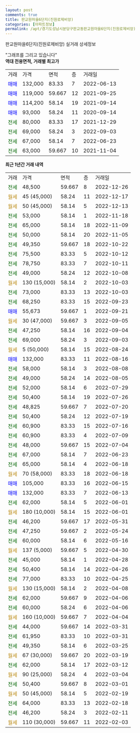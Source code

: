 ```yaml
---
layout: post
comments: true
title: 판교원마을6단지(진원로제비앙)
categories: [아파트정보]
permalink: /apt/경기도성남시분당구판교동판교원마을6단지(진원로제비앙)
---
```


판교원마을6단지(진원로제비앙) 실거래 상세정보

<script type="text/javascript">
  google.charts.load('current', {'packages':['line', 'corechart']});
  google.charts.setOnLoadCallback(drawChart);

  function drawChart() {
    var data = new google.visualization.DataTable();
    data.addColumn('date', '거래일');
    data.addColumn('number', "매매");
    data.addColumn('number', "전세");
    data.addColumn('number', "전매");

    data.addRows([[new Date(Date.parse("2022-12-26")), null, 48500, null], [new Date(Date.parse("2022-12-17")), null, null, null], [new Date(Date.parse("2022-12-13")), null, null, null], [new Date(Date.parse("2022-11-18")), null, 53000, null], [new Date(Date.parse("2022-11-09")), null, 65000, null], [new Date(Date.parse("2022-11-05")), null, 50000, null], [new Date(Date.parse("2022-10-22")), null, 49350, null], [new Date(Date.parse("2022-10-12")), null, 75500, null], [new Date(Date.parse("2022-10-11")), null, 78750, null], [new Date(Date.parse("2022-10-08")), null, 49000, null], [new Date(Date.parse("2022-10-03")), null, null, null], [new Date(Date.parse("2022-10-03")), null, 73000, null], [new Date(Date.parse("2022-09-23")), null, 68250, null], [new Date(Date.parse("2022-09-21")), 55673, null, null], [new Date(Date.parse("2022-09-05")), null, null, null], [new Date(Date.parse("2022-09-04")), null, 47250, null], [new Date(Date.parse("2022-09-03")), null, 69000, null], [new Date(Date.parse("2022-08-24")), null, null, null], [new Date(Date.parse("2022-08-16")), 132000, null, null], [new Date(Date.parse("2022-08-08")), null, 58000, null], [new Date(Date.parse("2022-08-05")), null, 49000, null], [new Date(Date.parse("2022-07-29")), null, 52000, null], [new Date(Date.parse("2022-07-26")), null, 50400, null], [new Date(Date.parse("2022-07-20")), null, 48825, null], [new Date(Date.parse("2022-07-19")), null, 50400, null], [new Date(Date.parse("2022-07-16")), null, 60900, null], [new Date(Date.parse("2022-07-09")), null, 60900, null], [new Date(Date.parse("2022-07-04")), null, 48000, null], [new Date(Date.parse("2022-06-23")), null, 67000, null], [new Date(Date.parse("2022-06-18")), null, 65000, null], [new Date(Date.parse("2022-06-18")), null, null, null], [new Date(Date.parse("2022-06-15")), 105000, null, null], [new Date(Date.parse("2022-06-13")), 132000, null, null], [new Date(Date.parse("2022-06-01")), null, 62000, null], [new Date(Date.parse("2022-06-01")), null, null, null], [new Date(Date.parse("2022-05-31")), null, 46200, null], [new Date(Date.parse("2022-05-24")), null, 47250, null], [new Date(Date.parse("2022-05-16")), null, 60000, null], [new Date(Date.parse("2022-04-30")), null, null, null], [new Date(Date.parse("2022-04-28")), null, 45000, null], [new Date(Date.parse("2022-04-26")), null, 50400, null], [new Date(Date.parse("2022-04-25")), null, 77000, null], [new Date(Date.parse("2022-04-08")), null, null, null], [new Date(Date.parse("2022-04-06")), null, 62000, null], [new Date(Date.parse("2022-04-06")), null, 60000, null], [new Date(Date.parse("2022-04-04")), null, null, null], [new Date(Date.parse("2022-03-31")), null, 44000, null], [new Date(Date.parse("2022-03-31")), null, 61950, null], [new Date(Date.parse("2022-03-25")), null, 49350, null], [new Date(Date.parse("2022-03-19")), null, null, null], [new Date(Date.parse("2022-03-12")), null, 62000, null], [new Date(Date.parse("2022-03-04")), null, null, null], [new Date(Date.parse("2022-03-01")), null, 50400, null], [new Date(Date.parse("2022-02-19")), null, null, null], [new Date(Date.parse("2022-02-18")), null, 64000, null], [new Date(Date.parse("2022-02-11")), null, 46200, null], [new Date(Date.parse("2022-02-03")), null, null, null]]);

    var options = {
      hAxis: {
        format: 'yyyy/MM/dd'
      },    
      lineWidth: 0,
      pointsVisible: true,    
      title: '최근 1년간 유형별 실거래가 분포',
      legend: { position: 'bottom' }
    };

    var formatter = new google.visualization.NumberFormat({pattern:'###,###'} );
    formatter.format(data, 1);
    formatter.format(data, 2);
    
    setTimeout(function() {
        var chart = new google.visualization.LineChart(document.getElementById('columnchart_material'));
        chart.draw(data, (options));
        document.getElementById('loading').style.display = 'none';
    }, 200);
  }
</script>


<div id="loading" style="z-index:20; display: block; margin-left: 0px">"그래프를 그리고 있습니다"</div>
<div id="columnchart_material" style="width: 95%; margin-left: 0px; display: block"></div>
<!-- contents start -->
<b>역대 전용면적, 거래별 최고가</b>
<table class="sortable">
    <tr>
      <td>거래</td>
      <td>가격</td>
      <td>면적</td>
      <td>층</td>
      <td>거래일</td>
    </tr>
        <tr>
          <td><a style="color: blue">매매</a></td>
          <td>132,000</td>
          <td>83.33</td>
          <td>7</td>
          <td>2022-06-13</td>
        </tr>            <tr>
          <td><a style="color: blue">매매</a></td>
          <td>119,000</td>
          <td>59.667</td>
          <td>12</td>
          <td>2021-09-25</td>
        </tr>            <tr>
          <td><a style="color: blue">매매</a></td>
          <td>114,200</td>
          <td>58.14</td>
          <td>19</td>
          <td>2021-09-14</td>
        </tr>            <tr>
          <td><a style="color: blue">매매</a></td>
          <td>93,000</td>
          <td>58.24</td>
          <td>11</td>
          <td>2020-09-14</td>
        </tr>        
        <tr>
              <td><a style="color: darkgreen">전세</a></td>
              <td>80,000</td>
              <td>83.33</td>
              <td>17</td>
              <td>2021-12-29</td>
            </tr>            <tr>
              <td><a style="color: darkgreen">전세</a></td>
              <td>69,000</td>
              <td>58.24</td>
              <td>3</td>
              <td>2022-09-03</td>
            </tr>            <tr>
              <td><a style="color: darkgreen">전세</a></td>
              <td>67,000</td>
              <td>58.14</td>
              <td>7</td>
              <td>2022-06-23</td>
            </tr>            <tr>
              <td><a style="color: darkgreen">전세</a></td>
              <td>63,000</td>
              <td>59.667</td>
              <td>10</td>
              <td>2021-11-04</td>
            </tr>        
    
</table>

<b>최근 1년간 거래 내역</b>

<table class="sortable">
    <tr>
      <td>거래</td>
      <td>가격</td>
      <td>면적</td>
      <td>층</td>
      <td>거래일</td>
    </tr>
    <tr>
      <td><a style="color: darkgreen">전세</a></td>
      <td>48,500</td>
      <td>59.667</td>
      <td>8</td>
      <td>2022-12-26</td>
    </tr>          <tr>
      <td><a style="color: darkgoldenrod">월세</a></td>
      <td>45 (45,000)</td>
      <td>58.24</td>
      <td>11</td>
      <td>2022-12-17</td>
    </tr>          <tr>
      <td><a style="color: darkgoldenrod">월세</a></td>
      <td>50 (45,000)</td>
      <td>58.14</td>
      <td>5</td>
      <td>2022-12-13</td>
    </tr>          <tr>
      <td><a style="color: darkgreen">전세</a></td>
      <td>53,000</td>
      <td>58.14</td>
      <td>1</td>
      <td>2022-11-18</td>
    </tr>          <tr>
      <td><a style="color: darkgreen">전세</a></td>
      <td>65,000</td>
      <td>58.14</td>
      <td>18</td>
      <td>2022-11-09</td>
    </tr>          <tr>
      <td><a style="color: darkgreen">전세</a></td>
      <td>50,000</td>
      <td>58.14</td>
      <td>20</td>
      <td>2022-11-05</td>
    </tr>          <tr>
      <td><a style="color: darkgreen">전세</a></td>
      <td>49,350</td>
      <td>59.667</td>
      <td>18</td>
      <td>2022-10-22</td>
    </tr>          <tr>
      <td><a style="color: darkgreen">전세</a></td>
      <td>75,500</td>
      <td>83.33</td>
      <td>5</td>
      <td>2022-10-12</td>
    </tr>          <tr>
      <td><a style="color: darkgreen">전세</a></td>
      <td>78,750</td>
      <td>83.33</td>
      <td>7</td>
      <td>2022-10-11</td>
    </tr>          <tr>
      <td><a style="color: darkgreen">전세</a></td>
      <td>49,000</td>
      <td>58.24</td>
      <td>12</td>
      <td>2022-10-08</td>
    </tr>          <tr>
      <td><a style="color: darkgoldenrod">월세</a></td>
      <td>130 (15,000)</td>
      <td>58.14</td>
      <td>2</td>
      <td>2022-10-03</td>
    </tr>          <tr>
      <td><a style="color: darkgreen">전세</a></td>
      <td>73,000</td>
      <td>83.33</td>
      <td>13</td>
      <td>2022-10-03</td>
    </tr>          <tr>
      <td><a style="color: darkgreen">전세</a></td>
      <td>68,250</td>
      <td>83.33</td>
      <td>15</td>
      <td>2022-09-23</td>
    </tr>          <tr>
      <td><a style="color: blue">매매</a></td>
      <td>55,673</td>
      <td>59.667</td>
      <td>1</td>
      <td>2022-09-21</td>
    </tr>          <tr>
      <td><a style="color: darkgoldenrod">월세</a></td>
      <td>30 (47,000)</td>
      <td>59.667</td>
      <td>3</td>
      <td>2022-09-05</td>
    </tr>          <tr>
      <td><a style="color: darkgreen">전세</a></td>
      <td>47,250</td>
      <td>58.14</td>
      <td>16</td>
      <td>2022-09-04</td>
    </tr>          <tr>
      <td><a style="color: darkgreen">전세</a></td>
      <td>69,000</td>
      <td>58.24</td>
      <td>3</td>
      <td>2022-09-03</td>
    </tr>          <tr>
      <td><a style="color: darkgoldenrod">월세</a></td>
      <td>5 (50,000)</td>
      <td>58.14</td>
      <td>15</td>
      <td>2022-08-24</td>
    </tr>          <tr>
      <td><a style="color: blue">매매</a></td>
      <td>132,000</td>
      <td>83.33</td>
      <td>11</td>
      <td>2022-08-16</td>
    </tr>          <tr>
      <td><a style="color: darkgreen">전세</a></td>
      <td>58,000</td>
      <td>58.14</td>
      <td>3</td>
      <td>2022-08-08</td>
    </tr>          <tr>
      <td><a style="color: darkgreen">전세</a></td>
      <td>49,000</td>
      <td>58.24</td>
      <td>14</td>
      <td>2022-08-05</td>
    </tr>          <tr>
      <td><a style="color: darkgreen">전세</a></td>
      <td>52,000</td>
      <td>58.14</td>
      <td>6</td>
      <td>2022-07-29</td>
    </tr>          <tr>
      <td><a style="color: darkgreen">전세</a></td>
      <td>50,400</td>
      <td>58.14</td>
      <td>19</td>
      <td>2022-07-26</td>
    </tr>          <tr>
      <td><a style="color: darkgreen">전세</a></td>
      <td>48,825</td>
      <td>59.667</td>
      <td>7</td>
      <td>2022-07-20</td>
    </tr>          <tr>
      <td><a style="color: darkgreen">전세</a></td>
      <td>50,400</td>
      <td>58.24</td>
      <td>12</td>
      <td>2022-07-19</td>
    </tr>          <tr>
      <td><a style="color: darkgreen">전세</a></td>
      <td>60,900</td>
      <td>83.33</td>
      <td>15</td>
      <td>2022-07-16</td>
    </tr>          <tr>
      <td><a style="color: darkgreen">전세</a></td>
      <td>60,900</td>
      <td>83.33</td>
      <td>4</td>
      <td>2022-07-09</td>
    </tr>          <tr>
      <td><a style="color: darkgreen">전세</a></td>
      <td>48,000</td>
      <td>59.667</td>
      <td>15</td>
      <td>2022-07-04</td>
    </tr>          <tr>
      <td><a style="color: darkgreen">전세</a></td>
      <td>67,000</td>
      <td>58.14</td>
      <td>7</td>
      <td>2022-06-23</td>
    </tr>          <tr>
      <td><a style="color: darkgreen">전세</a></td>
      <td>65,000</td>
      <td>58.14</td>
      <td>4</td>
      <td>2022-06-18</td>
    </tr>          <tr>
      <td><a style="color: darkgoldenrod">월세</a></td>
      <td>70 (58,000)</td>
      <td>83.33</td>
      <td>18</td>
      <td>2022-06-18</td>
    </tr>          <tr>
      <td><a style="color: blue">매매</a></td>
      <td>105,000</td>
      <td>83.33</td>
      <td>16</td>
      <td>2022-06-15</td>
    </tr>          <tr>
      <td><a style="color: blue">매매</a></td>
      <td>132,000</td>
      <td>83.33</td>
      <td>7</td>
      <td>2022-06-13</td>
    </tr>          <tr>
      <td><a style="color: darkgreen">전세</a></td>
      <td>62,000</td>
      <td>58.14</td>
      <td>5</td>
      <td>2022-06-01</td>
    </tr>          <tr>
      <td><a style="color: darkgoldenrod">월세</a></td>
      <td>180 (10,000)</td>
      <td>58.14</td>
      <td>15</td>
      <td>2022-06-01</td>
    </tr>          <tr>
      <td><a style="color: darkgreen">전세</a></td>
      <td>46,200</td>
      <td>59.667</td>
      <td>17</td>
      <td>2022-05-31</td>
    </tr>          <tr>
      <td><a style="color: darkgreen">전세</a></td>
      <td>47,250</td>
      <td>59.667</td>
      <td>2</td>
      <td>2022-05-24</td>
    </tr>          <tr>
      <td><a style="color: darkgreen">전세</a></td>
      <td>60,000</td>
      <td>58.14</td>
      <td>6</td>
      <td>2022-05-16</td>
    </tr>          <tr>
      <td><a style="color: darkgoldenrod">월세</a></td>
      <td>137 (5,000)</td>
      <td>59.667</td>
      <td>5</td>
      <td>2022-04-30</td>
    </tr>          <tr>
      <td><a style="color: darkgreen">전세</a></td>
      <td>45,000</td>
      <td>58.14</td>
      <td>1</td>
      <td>2022-04-28</td>
    </tr>          <tr>
      <td><a style="color: darkgreen">전세</a></td>
      <td>50,400</td>
      <td>58.14</td>
      <td>14</td>
      <td>2022-04-26</td>
    </tr>          <tr>
      <td><a style="color: darkgreen">전세</a></td>
      <td>77,000</td>
      <td>83.33</td>
      <td>10</td>
      <td>2022-04-25</td>
    </tr>          <tr>
      <td><a style="color: darkgoldenrod">월세</a></td>
      <td>130 (15,000)</td>
      <td>58.14</td>
      <td>2</td>
      <td>2022-04-08</td>
    </tr>          <tr>
      <td><a style="color: darkgreen">전세</a></td>
      <td>62,000</td>
      <td>59.667</td>
      <td>9</td>
      <td>2022-04-06</td>
    </tr>          <tr>
      <td><a style="color: darkgreen">전세</a></td>
      <td>60,000</td>
      <td>58.24</td>
      <td>6</td>
      <td>2022-04-06</td>
    </tr>          <tr>
      <td><a style="color: darkgoldenrod">월세</a></td>
      <td>160 (10,000)</td>
      <td>59.667</td>
      <td>7</td>
      <td>2022-04-04</td>
    </tr>          <tr>
      <td><a style="color: darkgreen">전세</a></td>
      <td>44,000</td>
      <td>59.667</td>
      <td>14</td>
      <td>2022-03-31</td>
    </tr>          <tr>
      <td><a style="color: darkgreen">전세</a></td>
      <td>61,950</td>
      <td>83.33</td>
      <td>10</td>
      <td>2022-03-31</td>
    </tr>          <tr>
      <td><a style="color: darkgreen">전세</a></td>
      <td>49,350</td>
      <td>58.14</td>
      <td>6</td>
      <td>2022-03-25</td>
    </tr>          <tr>
      <td><a style="color: darkgoldenrod">월세</a></td>
      <td>67 (30,000)</td>
      <td>59.667</td>
      <td>20</td>
      <td>2022-03-19</td>
    </tr>          <tr>
      <td><a style="color: darkgreen">전세</a></td>
      <td>62,000</td>
      <td>58.14</td>
      <td>17</td>
      <td>2022-03-12</td>
    </tr>          <tr>
      <td><a style="color: darkgoldenrod">월세</a></td>
      <td>90 (25,000)</td>
      <td>58.24</td>
      <td>4</td>
      <td>2022-03-04</td>
    </tr>          <tr>
      <td><a style="color: darkgreen">전세</a></td>
      <td>50,400</td>
      <td>59.667</td>
      <td>8</td>
      <td>2022-03-01</td>
    </tr>          <tr>
      <td><a style="color: darkgoldenrod">월세</a></td>
      <td>50 (45,000)</td>
      <td>58.14</td>
      <td>5</td>
      <td>2022-02-19</td>
    </tr>          <tr>
      <td><a style="color: darkgreen">전세</a></td>
      <td>64,000</td>
      <td>83.33</td>
      <td>13</td>
      <td>2022-02-18</td>
    </tr>          <tr>
      <td><a style="color: darkgreen">전세</a></td>
      <td>46,200</td>
      <td>58.24</td>
      <td>3</td>
      <td>2022-02-11</td>
    </tr>          <tr>
      <td><a style="color: darkgoldenrod">월세</a></td>
      <td>110 (30,000)</td>
      <td>59.667</td>
      <td>11</td>
      <td>2022-02-03</td>
    </tr>      </table>
<!-- contents end -->    

